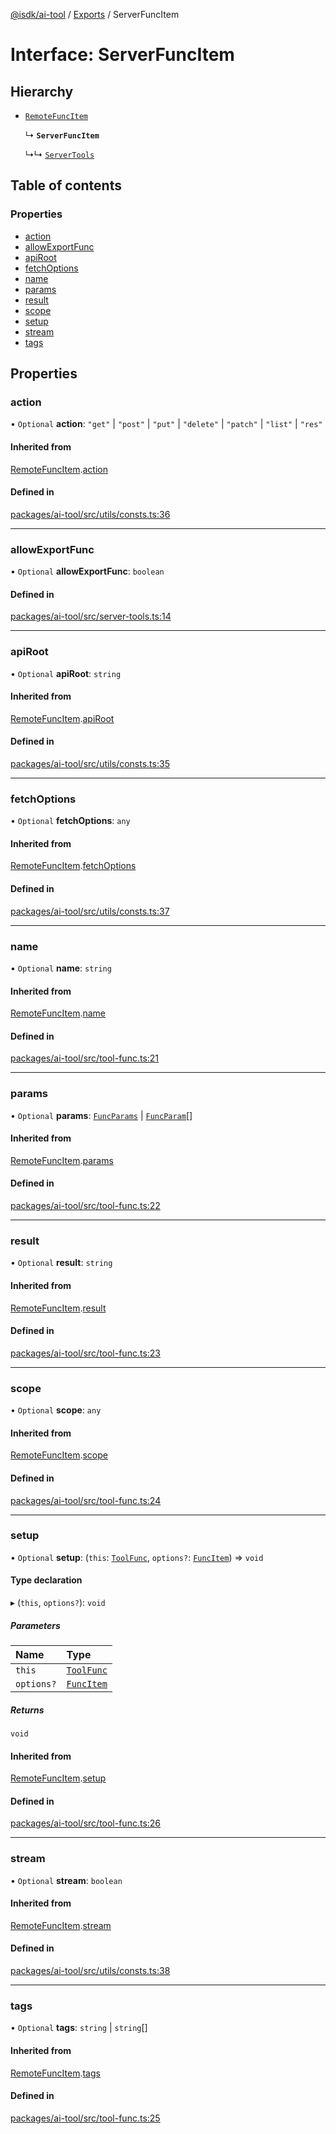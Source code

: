 [@isdk/ai-tool](../README.md) / [Exports](../modules.md) / ServerFuncItem

# Interface: ServerFuncItem

## Hierarchy

- [`RemoteFuncItem`](RemoteFuncItem.md)

  ↳ **`ServerFuncItem`**

  ↳↳ [`ServerTools`](../classes/ServerTools.md)

## Table of contents

### Properties

- [action](ServerFuncItem.md#action)
- [allowExportFunc](ServerFuncItem.md#allowexportfunc)
- [apiRoot](ServerFuncItem.md#apiroot)
- [fetchOptions](ServerFuncItem.md#fetchoptions)
- [name](ServerFuncItem.md#name)
- [params](ServerFuncItem.md#params)
- [result](ServerFuncItem.md#result)
- [scope](ServerFuncItem.md#scope)
- [setup](ServerFuncItem.md#setup)
- [stream](ServerFuncItem.md#stream)
- [tags](ServerFuncItem.md#tags)

## Properties

### action

• `Optional` **action**: ``"get"`` \| ``"post"`` \| ``"put"`` \| ``"delete"`` \| ``"patch"`` \| ``"list"`` \| ``"res"``

#### Inherited from

[RemoteFuncItem](RemoteFuncItem.md).[action](RemoteFuncItem.md#action)

#### Defined in

[packages/ai-tool/src/utils/consts.ts:36](https://github.com/isdk/ai-tool.js/blob/5ff3a34d9852a051d1821b3c3de867a8271c1404/src/utils/consts.ts#L36)

___

### allowExportFunc

• `Optional` **allowExportFunc**: `boolean`

#### Defined in

[packages/ai-tool/src/server-tools.ts:14](https://github.com/isdk/ai-tool.js/blob/5ff3a34d9852a051d1821b3c3de867a8271c1404/src/server-tools.ts#L14)

___

### apiRoot

• `Optional` **apiRoot**: `string`

#### Inherited from

[RemoteFuncItem](RemoteFuncItem.md).[apiRoot](RemoteFuncItem.md#apiroot)

#### Defined in

[packages/ai-tool/src/utils/consts.ts:35](https://github.com/isdk/ai-tool.js/blob/5ff3a34d9852a051d1821b3c3de867a8271c1404/src/utils/consts.ts#L35)

___

### fetchOptions

• `Optional` **fetchOptions**: `any`

#### Inherited from

[RemoteFuncItem](RemoteFuncItem.md).[fetchOptions](RemoteFuncItem.md#fetchoptions)

#### Defined in

[packages/ai-tool/src/utils/consts.ts:37](https://github.com/isdk/ai-tool.js/blob/5ff3a34d9852a051d1821b3c3de867a8271c1404/src/utils/consts.ts#L37)

___

### name

• `Optional` **name**: `string`

#### Inherited from

[RemoteFuncItem](RemoteFuncItem.md).[name](RemoteFuncItem.md#name)

#### Defined in

[packages/ai-tool/src/tool-func.ts:21](https://github.com/isdk/ai-tool.js/blob/5ff3a34d9852a051d1821b3c3de867a8271c1404/src/tool-func.ts#L21)

___

### params

• `Optional` **params**: [`FuncParams`](FuncParams.md) \| [`FuncParam`](FuncParam.md)[]

#### Inherited from

[RemoteFuncItem](RemoteFuncItem.md).[params](RemoteFuncItem.md#params)

#### Defined in

[packages/ai-tool/src/tool-func.ts:22](https://github.com/isdk/ai-tool.js/blob/5ff3a34d9852a051d1821b3c3de867a8271c1404/src/tool-func.ts#L22)

___

### result

• `Optional` **result**: `string`

#### Inherited from

[RemoteFuncItem](RemoteFuncItem.md).[result](RemoteFuncItem.md#result)

#### Defined in

[packages/ai-tool/src/tool-func.ts:23](https://github.com/isdk/ai-tool.js/blob/5ff3a34d9852a051d1821b3c3de867a8271c1404/src/tool-func.ts#L23)

___

### scope

• `Optional` **scope**: `any`

#### Inherited from

[RemoteFuncItem](RemoteFuncItem.md).[scope](RemoteFuncItem.md#scope)

#### Defined in

[packages/ai-tool/src/tool-func.ts:24](https://github.com/isdk/ai-tool.js/blob/5ff3a34d9852a051d1821b3c3de867a8271c1404/src/tool-func.ts#L24)

___

### setup

• `Optional` **setup**: (`this`: [`ToolFunc`](../classes/ToolFunc.md), `options?`: [`FuncItem`](FuncItem.md)) => `void`

#### Type declaration

▸ (`this`, `options?`): `void`

##### Parameters

| Name | Type |
| :------ | :------ |
| `this` | [`ToolFunc`](../classes/ToolFunc.md) |
| `options?` | [`FuncItem`](FuncItem.md) |

##### Returns

`void`

#### Inherited from

[RemoteFuncItem](RemoteFuncItem.md).[setup](RemoteFuncItem.md#setup)

#### Defined in

[packages/ai-tool/src/tool-func.ts:26](https://github.com/isdk/ai-tool.js/blob/5ff3a34d9852a051d1821b3c3de867a8271c1404/src/tool-func.ts#L26)

___

### stream

• `Optional` **stream**: `boolean`

#### Inherited from

[RemoteFuncItem](RemoteFuncItem.md).[stream](RemoteFuncItem.md#stream)

#### Defined in

[packages/ai-tool/src/utils/consts.ts:38](https://github.com/isdk/ai-tool.js/blob/5ff3a34d9852a051d1821b3c3de867a8271c1404/src/utils/consts.ts#L38)

___

### tags

• `Optional` **tags**: `string` \| `string`[]

#### Inherited from

[RemoteFuncItem](RemoteFuncItem.md).[tags](RemoteFuncItem.md#tags)

#### Defined in

[packages/ai-tool/src/tool-func.ts:25](https://github.com/isdk/ai-tool.js/blob/5ff3a34d9852a051d1821b3c3de867a8271c1404/src/tool-func.ts#L25)
